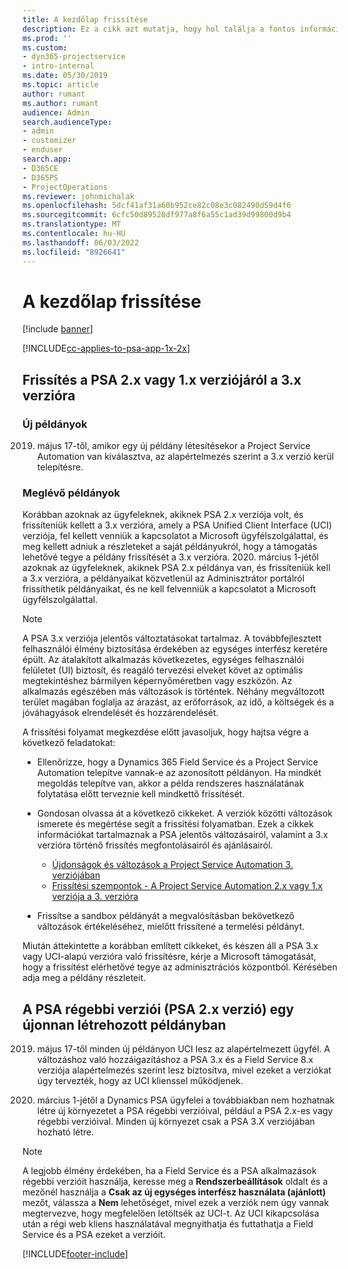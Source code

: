 ```yaml
---
title: A kezdőlap frissítése
description: Ez a cikk azt mutatja, hogy hol találja a fontos információkat az új és módosult funkciókról a Dynamics 365 Project Service Automation rendszerben, és a folyamatot a legújabb verzióra történő frissítéshez.
ms.prod: ''
ms.custom:
- dyn365-projectservice
- intro-internal
ms.date: 05/30/2019
ms.topic: article
author: rumant
ms.author: rumant
audience: Admin
search.audienceType:
- admin
- customizer
- enduser
search.app:
- D365CE
- D365PS
- ProjectOperations
ms.reviewer: johnmichalak
ms.openlocfilehash: 5dcf41af31a60b952ce82c08e3c082490d59d4f6
ms.sourcegitcommit: 6cfc50d89528df977a8f6a55c1ad39d99800d9b4
ms.translationtype: MT
ms.contentlocale: hu-HU
ms.lasthandoff: 06/03/2022
ms.locfileid: "8926641"
---
```

# <a name="upgrade-home-page"></a>A kezdőlap frissítése

[!include [banner](../includes/psa-now-project-operations.md)]

[!INCLUDE[cc-applies-to-psa-app-1x-2x](../includes/cc-applies-to-psa-app-1x-2x.md)]

## <a name="upgrade-from-psa-version-2x-or-1x-to-version-3x"></a>Frissítés a PSA 2.x vagy 1.x verziójáról a 3.x verzióra

### <a name="new-instances"></a>Új példányok

2019. május 17-től, amikor egy új példány létesítésekor a Project Service Automation van kiválasztva, az alapértelmezés szerint a 3.x verzió kerül telepítésre.

### <a name="existing-instances"></a>Meglévő példányok

Korábban azoknak az ügyfeleknek, akiknek PSA 2.x verziója volt, és frissíteniük kellett a 3.x verzióra, amely a PSA Unified Client Interface (UCI) verziója, fel kellett venniük a kapcsolatot a Microsoft ügyfélszolgálattal, és meg kellett adniuk a részleteket a saját példányukról, hogy a támogatás lehetővé tegye a példány frissítését a 3.x verzióra. 2020. március 1-jétől azoknak az ügyfeleknek, akiknek PSA 2.x példánya van, és frissíteniük kell a 3.x verzióra, a példányaikat közvetlenül az Adminisztrátor portálról frissíthetik példányaikat, és ne kell felvenniük a kapcsolatot a Microsoft ügyfélszolgálattal.  

> [!NOTE]
> A PSA 3.x verziója jelentős változtatásokat tartalmaz. A továbbfejlesztett felhasználói élmény biztosítása érdekében az egységes interfész keretére épült. Az átalakított alkalmazás következetes, egységes felhasználói felületet (UI) biztosít, és reagáló tervezési elveket követ az optimális megtekintéshez bármilyen képernyőméretben vagy eszközön. Az alkalmazás egészében más változások is történtek. Néhány megváltozott terület magában foglalja az árazást, az erőforrások, az idő, a költségek és a jóváhagyások elrendelését és hozzárendelését.

A frissítési folyamat megkezdése előtt javasoljuk, hogy hajtsa végre a következő feladatokat:

- Ellenőrizze, hogy a Dynamics 365 Field Service és a Project Service Automation telepítve vannak-e az azonosított példányon. Ha mindkét megoldás telepítve van, akkor a példa rendszeres használatának folytatása előtt terveznie kell mindkettő frissítését.
- Gondosan olvassa át a következő cikkeket. A verziók közötti változások ismerete és megértése segít a frissítési folyamatban. Ezek a cikkek információkat tartalmaznak a PSA jelentős változásairól, valamint a 3.x verzióra történő frissítés megfontolásairól és ajánlásairól.

    - [Újdonságok és változások a Project Service Automation 3. verziójában](whats-new-changed-v3.md)
    - [Frissítési szempontok - A Project Service Automation 2.x vagy 1.x verziója a 3. verzióra](upgrade-v3.md)

- Frissítse a sandbox példányát a megvalósításban bekövetkező változások értékeléséhez, mielőtt frissítené a termelési példányt.

Miután áttekintette a korábban említett cikkeket, és készen áll a PSA 3.x vagy UCI-alapú verzióra való frissítésre, kérje a Microsoft támogatását, hogy a frissítést elérhetővé tegye az adminisztrációs központból. Kérésében adja meg a példány részleteit.

## <a name="older-versions-of-psa-psa-version-2x-in-a-newly-created-instance"></a>A PSA régebbi verziói (PSA 2.x verzió) egy újonnan létrehozott példányban

2019. május 17-től minden új példányon UCI lesz az alapértelmezett ügyfél. A változáshoz való hozzáigazításhoz a PSA 3.x és a Field Service 8.x verziója alapértelmezés szerint lesz biztosítva, mivel ezeket a verziókat úgy tervezték, hogy az UCI klienssel működjenek.

2020. március 1-jétől a Dynamics PSA ügyfelei a továbbiakban nem hozhatnak létre új környezetet a PSA régebbi verzióival, például a PSA 2.x-es vagy régebbi verzióival. Minden új környezet csak a PSA 3.X verziójában hozható létre.

> [!NOTE]
> A legjobb élmény érdekében, ha a Field Service és a PSA alkalmazások régebbi verzióit használja, keresse meg a **Rendszerbeállítások** oldalt és a mezőnél használja a **Csak az új egységes interfész használata (ajánlott)** mezőt, válassza a **Nem** lehetőséget, mivel ezek a verziók nem úgy vannak megtervezve, hogy megfelelően letöltsék az UCI-t. Az UCI kikapcsolása után a régi web kliens használatával megnyithatja és futtathatja a Field Service és a PSA ezeket a verzióit. 


[!INCLUDE[footer-include](../includes/footer-banner.md)]

